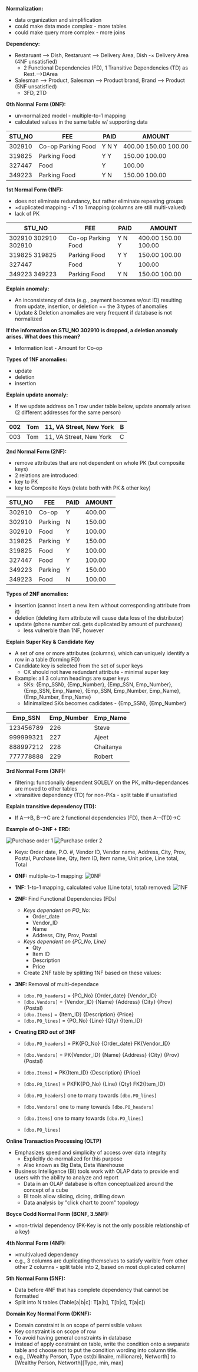 **Normalization:**
 - data organization and simplification
 - could make data mode complex - more tables
 - could make query more complex - more joins

**Dependency:**
 - Restaruant --> Dish, Restaruant --> Delivery Area, Dish -× Delivery Area (4NF unsatisfied)
   - 2 Functional Dependencies (FD), 1 Transitive Dependencies (TD) as Rest.-->DArea
 - Salesman --> Product, Salesman --> Product brand, Brand --> Product (5NF unsatisfied)
   - 3FD, 2TD

**0th Normal Form (0NF):**
 - un-normalized model - multiple-to-1 mapping
 - calculated values in the same table w/ supporting data

|     STU_NO    |     FEE                           |     PAID             |     AMOUNT                          |
|---------------|-----------------------------------|----------------------|-------------------------------------|
|     302910    |     Co-op     Parking     Food    |     Y     N     Y    |     400.00     150.00     100.00    |
|     319825    |     Parking     Food              |     Y     Y          |     150.00     100.00               |
|     327447    |     Food                          |     Y                |     100.00                          |
|     349223    |     Parking     Food              |     Y     N          |     150.00     100.00               |

**1st Normal Form (1NF):**
 - does not eliminate redundancy, but rather eliminate repeating groups
 - ×duplicated mapping - √1 to 1 mapping (columns are still multi-valued)
 - lack of PK

|     STU_NO                          |     FEE                           |     PAID             |     AMOUNT                          |
|-------------------------------------|-----------------------------------|----------------------|-------------------------------------|
|     302910     302910     302910    |     Co-op     Parking     Food    |     Y     N     Y    |     400.00     150.00     100.00    |
|     319825     319825               |     Parking     Food              |     Y     Y          |     150.00     100.00               |
|     327447                          |     Food                          |     Y                |     100.00                          |
|     349223     349223               |     Parking     Food              |     Y     N          |     150.00     100.00               |

**Explain anomaly:**
 - An inconsistency of data (e.g., payment becomes w/out ID) resulting from update, insertion, or deletion == the 3 types of anomalies
 - Update & Deletion anomalies are very frequent if database is not normalized

**If the information on STU_NO 302910 is dropped, a deletion anomaly arises. What does this mean?**
 - Information lost - Amount for Co-op

**Types of 1NF anomalies:**
 - update
 - deletion
 - insertion

**Explain update anomaly:**
 - If we update address on 1 row under table below, update anomaly arises (2 different addresses for the same person)
 
| 002 | Tom | 11, VA Street, New York | B |
|-----|-----|-------------------------|---|
| 003 | Tom | 11, VA Street, New York | C |

**2nd Normal Form (2NF):**
 - remove attributes that are not dependent on whole PK (but composite keys)
 - 2 relations are introduced:
  - key to PK
  - key to Composite Keys (relate both with PK & other key)

|     STU_NO    |     FEE        |     PAID    |     AMOUNT    |
|---------------|----------------|-------------|---------------|
|     302910    |     Co-op      |     Y       |     400.00    |
|     302910    |     Parking    |     N       |     150.00    |
|     302910    |     Food       |     Y       |     100.00    |
|     319825    |     Parking    |     Y       |     150.00    |
|     319825    |     Food       |     Y       |     100.00    |
|     327447    |     Food       |     Y       |     100.00    |
|     349223    |     Parking    |     Y       |     150.00    |
|     349223    |     Food       |     N       |     100.00    |

**Types of 2NF anomalies:**
 - insertion (cannot insert a new item without corresponding attribute from it)
 - deletion (deleting item attribute will cause data loss of the distributor)
 - update (phone number col. gets duplicated by amount of purchases)
   - less vulnerble than 1NF, however

**Explain Super Key & Candidate Key**
 - A set of one or more attributes (columns), which can uniquely identify a row in a table (forming FD)
 - Candidate key is selected from the set of super keys
   - CK should not have redundant attribute - minimal super key
 - Example: all 3 column headings are super keys
   - SKs: {Emp_SSN}, {Emp_Number}, {Emp_SSN, Emp_Number}, {Emp_SSN, Emp_Name}, {Emp_SSN, Emp_Number, Emp_Name}, {Emp_Number, Emp_Name}
   - Minimalized SKs becomes cadidates - {Emp_SSN}, {Emp_Number}

| Emp_SSN   | Emp_Number | Emp_Name  |
|-----------|------------|-----------|
| 123456789 | 226        | Steve     |
| 999999321 | 227        | Ajeet     |
| 888997212 | 228        | Chaitanya |
| 777778888 | 229        | Robert    |

**3rd Normal Form (3NF):**
 - filtering: functionally dependent SOLELY on the PK, miltu-dependances are moved to other tables
 - ×transitive dependency (TD) for non-PKs - split table if unsatisfied

**Explain transitive dependency (TD):**
 - If A-->B, B-->C are 2 functional dependencies (FD), then A--(TD)->C

**Example of 0~3NF + ERD:**

![Purchase order 1](Purchase1.png)
![Purchase order 2](Purchase2.png)

 - Keys: Order date, P.O. #, Vendor ID, Vendor name, Address, City, Prov, Postal, Purchase line, Qty, Item ID, Item name, Unit price, Line total, Total

 - **0NF:** multiple-to-1 mapping:
![0NF](0NF-purch.png)

 - **1NF:** 1-to-1 mapping, calculated value (Line total, total) removed:
![1NF](1NF-purch.png)

 - **2NF:** Find Functional Dependencies (FDs)
   - *Keys dependent on PO_No:*
      - Order_date
      - Vendor_ID
      - Name
      - Address, City, Prov, Postal
   - *Keys dependent on {PO_No, Line}*
      - Qty
      - Item ID
      - Description
      - Price
   - Create 2NF table by splitting 1NF based on these values:

 - **3NF:** Removal of multi-dependace
   - `[dbo.PO_headers]` = {PO_No} {Order_date} {Vendor_ID}
   - `[dbo.Vendors]`       = {Vendor_ID} {Name} {Address} {City} {Prov} {Postal}
   - `[dbo.Items]`           = {Item_ID} {Description} {Price}
   - `[dbo.PO_lines]`      = {PO_No} {Line} {Qty} {Item_ID}
 
 - **Creating ERD out of 3NF**
   - `[dbo.PO_headers]` = PK{PO_No} {Order_date} FK{Vendor_ID}
   - `[dbo.Vendors]`       = PK{Vendor_ID} {Name} {Address} {City} {Prov} {Postal}
   - `[dbo.Items]`           = PK{Item_ID} {Description} {Price}
   - `[dbo.PO_lines]`      = PKFK{PO_No} {Line} {Qty} FK2{Item_ID}


   - `[dbo.PO_headers]` one to many towards `[dbo.PO_lines]`
   - `[dbo.Vendors]`       one to many towards `[dbo.PO_headers]`
   - `[dbo.Items]`           one to many towards `[dbo.PO_lines]`
   - `[dbo.PO_lines]`     

**Online Transaction Processing (OLTP)**
 - Emphasizes speed and simplicity of access over data integrity
   - Explicitly de-normalized for this purpose
   - Also known as Big Data, Data Warehouse
 - Business Intelligence (BI) tools work with OLAP data to provide end users with the ability to analyze and report 
   - Data in an OLAP database is often conceptualized around the concept of a cube
   - BI tools allow slicing, dicing, drilling down
    - Data analysis by "click chart to zoom" topology

**Boyce Codd Normal Form (BCNF, 3.5NF):**
 - ×non-trivial dependency (PK-Key is not the only possible relationship of a key) 

**4th Normal Form (4NF):**
 - ×multivalued dependency
 - e.g., 3 columns are duplicating themselves to satisfy varible from other other 2 columns - split table into 2, based on most duplicated column)

**5th Normal Form (5NF):**
 - Data before 4NF that has complete dependency that cannot be formatted
 - Split into N tables (Table[a|b|c]: T[a|b], T[b|c], T[a|c])

**Domain Key Normal Form (DKNF):**
 - Domain constraint is on scope of permissible values
 - Key constraint is on scope of row
 - To avoid having general constraints in database
 - instead of apply constraint on table, write the condition onto a swparate table and choose not to put the condition wording into column title.
 - e.g., [Wealthy Person, Type cst{billinaire, millionare}, Networth] to [Wealthy Person, Networth][Type, min, max]